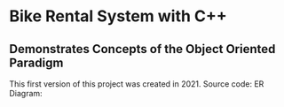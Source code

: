# Bike Rental System with C++
## Demonstrates Concepts of the Object Oriented Paradigm 

This first version of this project was created in 2021. 
Source code: 
ER Diagram:

